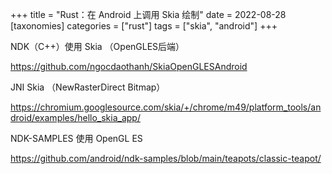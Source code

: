 +++
title = "Rust：在 Android 上调用 Skia 绘制"
date = 2022-08-28
[taxonomies]
categories = ["rust"]
tags = ["skia", "android"]
+++

NDK（C++）使用 Skia （OpenGLES后端）

https://github.com/ngocdaothanh/SkiaOpenGLESAndroid

JNI Skia （NewRasterDirect Bitmap）

https://chromium.googlesource.com/skia/+/chrome/m49/platform_tools/android/examples/hello_skia_app/

NDK-SAMPLES 使用 OpenGL ES

https://github.com/android/ndk-samples/blob/main/teapots/classic-teapot/
